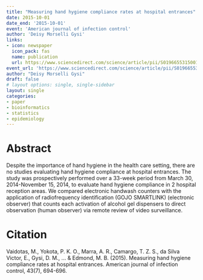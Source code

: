 ```yaml
---
title: "Measuring hand hygiene compliance rates at hospital entrances"
date: 2015-10-01
date_end: '2015-10-01'
event: 'American journal of infection control'
author: 'Deisy Morselli Gysi'
links:
- icon: newspaper
  icon_pack: fas
  name: publication
  url: https://www.sciencedirect.com/science/article/pii/S0196655315001534
event_url: 'https://www.sciencedirect.com/science/article/pii/S0196655315001534'
author: "Deisy Morselli Gysi"
draft: false
# layout options: single, single-sidebar
layout: single
categories:
- paper
- bioinformatics
- statistics
- epidemiology
---
```


# Abstract

Despite the importance of hand hygiene in the health care setting, there are no studies evaluating hand hygiene compliance at hospital entrances.
The study was prospectively performed over a 33-week period from March 30, 2014-November 15, 2014, to evaluate hand hygiene compliance in 2 hospital reception areas. We compared electronic handwash counters with the application of radiofrequency identification (GOJO SMARTLINK) (electronic observer) that counts each activation of alcohol gel dispensers to direct observation (human observer) via remote review of video surveillance.

# Citation
Vaidotas, M., Yokota, P. K. O., Marra, A. R., Camargo, T. Z. S., da Silva Victor, E., Gysi, D. M., ... & Edmond, M. B. (2015). Measuring hand hygiene compliance rates at hospital entrances. American journal of infection control, 43(7), 694-696.
